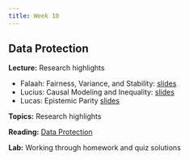 ```yaml
---
title: Week 10
---
```


## Data Protection

**Lecture:** Research highlights

* Falaah: Fairness, Variance, and Stability: [slides](../../../assets/falaah_rds23.pdf)
* Lucius: Causal Modeling and Inequality: [slides](../../../assets/lbynum_rds23_research_overview.pdf)
* Lucas: Epistemic Parity [slides](../../../assets/slides_synrd_rds.pdf)

**Topics:** Research highlights

**Reading:**  [Data Protection](../../../assets/protection_reader_2023.pdf)

**Lab:** Working through homework and quiz solutions
